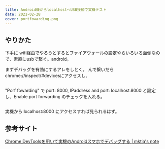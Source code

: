 ```yaml
---
title: Android機からlocalhostへUSB接続で実機テスト
date: 2021-02-28
cover: portfowarding.png
---
```


## やりかた
下手に wifi経由でやろうとするとファイアウォールの設定やらいろいろ面倒なので、素直にusbで繋ぐ。android。

まずデバッグを有効にするアレをしとく。
んで繋いだら chrome://inspect/#devicesにアクセスし、

<div style="max-width: 300px">
<Image filename="portfowarding.png"/>
</div>

"Porf fowarding" で port: 8000, IPaddress and port: localhost:8000 と設定し、Enable port forwarding のチェックを入れる。

<div style="max-width: 300px">
<Image filename="portfowarding2.png"/>
</div>

実機から localhost:8000 にアクセスすれば見られるはず。

## 参考サイト
[Chrome DevToolsを用いて実機のAndroidスマホでデバッグする \| mktia's note](https://blog.mktia.com/how-to-debug-websites-on-android-with-chrome-devtools/)